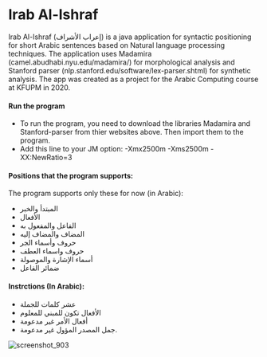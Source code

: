 # Irab Al-Ishraf
Irab Al-Ishraf (إعراب الأشراف) is a java application for syntactic positioning for short Arabic sentences based on Natural language processing techniques. 
The application uses Madamira (camel.abudhabi.nyu.edu/madamira/) for morphological analysis and Stanford parser (nlp.stanford.edu/software/lex-parser.shtml) for synthetic analysis.
The app was created as a project for the Arabic Computing course at KFUPM in 2020.

#### Run the program
- To run the program, you need to download the libraries Madamira and Stanford-parser from thier websites above. Then import them to the program.
- Add this line to your JM option: -Xmx2500m -Xms2500m -XX:NewRatio=3

#### Positions that the program supports:
The program supports only these for now (in Arabic):
-	المبتدأ والخبر
-	الأفعال
-	الفاعل والمفعول به
-	المضاف والمضاف إليه
- حروف وأسماء الجر
-	حروف واسماء العطف
-	أسماء الإشارة والموصولة
-	ضمائر الفاعل

#### Instrctions (In Arabic):
- عشر كلمات للجملة
-	الأفعال تكون للمبني للمعلوم
-	 أفعال الأمر غير مدعومة
-	 جمل المصدر المؤول غير مدعومة.


![screenshot_903](https://user-images.githubusercontent.com/64940728/113271158-e2c8b280-92e2-11eb-92e7-a9b35111eeeb.jpg)
